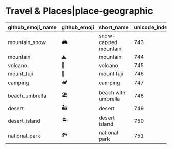 # Travel & Places|place-geographic

|github_emoji_name|github_emoji|short_name|unicode_index|
|---|---|---|---|
|mountain_snow|:mountain_snow:|snow-capped mountain|743|
|mountain|:mountain:|mountain|744|
|volcano|:volcano:|volcano|745|
|mount_fuji|:mount_fuji:|mount fuji|746|
|camping|:camping:|camping|747|
|beach_umbrella|:beach_umbrella:|beach with umbrella|748|
|desert|:desert:|desert|749|
|desert_island|:desert_island:|desert island|750|
|national_park|:national_park:|national park|751|
